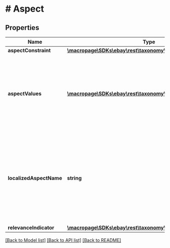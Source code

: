 # # Aspect

## Properties

Name | Type | Description | Notes
------------ | ------------- | ------------- | -------------
**aspectConstraint** | [**\macropage\SDKs\ebay\rest\taxonomy\Model\AspectConstraint**](AspectConstraint.md) |  | [optional]
**aspectValues** | [**\macropage\SDKs\ebay\rest\taxonomy\Model\AspectValue[]**](AspectValue.md) | A list of valid values for this aspect (for example: Red, Green, and Blue), along with any constraints on those values. | [optional]
**localizedAspectName** | **string** | The localized name of this aspect (for example: Colour on the eBay UK site). Note: This name is always localized for the specified marketplace. | [optional]
**relevanceIndicator** | [**\macropage\SDKs\ebay\rest\taxonomy\Model\RelevanceIndicator**](RelevanceIndicator.md) |  | [optional]

[[Back to Model list]](../../README.md#models) [[Back to API list]](../../README.md#endpoints) [[Back to README]](../../README.md)
